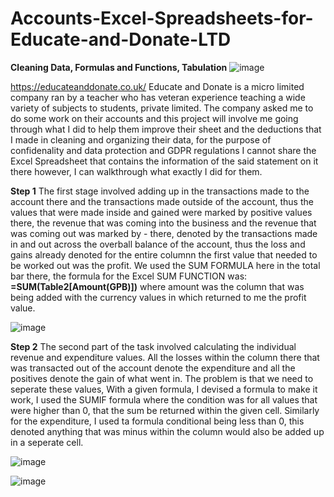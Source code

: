 # Accounts-Excel-Spreadsheets-for-Educate-and-Donate-LTD
**Cleaning Data, Formulas and Functions, Tabulation**
![image](https://github.com/insights000/Accounts-Excel-Spreadsheets-for-Educate-and-Donate-LTD/assets/150028138/b22ce576-3493-449e-ad5a-5a3b47e46e32)

https://educateanddonate.co.uk/
Educate and Donate is a micro limited company ran by a teacher who has veteran experience teaching a wide variety of subjects to students, private limited. The company asked me to do some work on their accounts and this project will involve me going through what I did to help them improve their sheet and the deductions that I made in cleaning and organizing their data, for the purpose of confidenality and data protection and GDPR regulations I cannot share the Excel Spreadsheet that contains the information of the said statement on it there however, I can walkthrough what exactly I did for them.

**Step 1**
The first stage involved adding up in the transactions made to the account there and the transactions made outside of the account, thus the values that were made inside and gained were marked by positive values there, the revenue that was coming into the business and the revenue that was coming out was marked by - there, denoted by the transactions made in and out across the overball balance of the account, thus the loss and gains already denoted for the entire columnn the first value that needed to be worked out was the profit. We used the SUM FORMULA here in the total bar there, the formula for the Excel SUM FUNCTION was: **=SUM(Table2[Amount(GPB)])** where amount was the column that was being added with the currency values in which returned to me the profit value.

![image](https://github.com/insights000/Accounts-Excel-Spreadsheets-for-Educate-and-Donate-LTD/assets/150028138/fcb94376-342f-49ab-9559-f5cd4c20a9a9)

**Step 2**
The second part of the task involved calculating the individual revenue and expenditure values. All the losses within the column there that was transacted out of the account denote the expenditure and all the positives denote the gain of what went in. The problem is that we need to seperate these values, With a given formula, I devised a formula to make it work, I used the SUMIF formula where the condition was for all values that were higher than 0, that the sum be returned within the given cell. Similarly for the expenditure, I used ta formula conditional being less than 0, this denoted anything that was minus within the column would also be added up in a seperate cell.

![image](https://github.com/insights000/Accounts-Excel-Spreadsheets-for-Educate-and-Donate-LTD/assets/150028138/f4686cc7-cd66-4417-9fa3-be3a5a1a5ea9)


![image](https://github.com/insights000/Accounts-Excel-Spreadsheets-for-Educate-and-Donate-LTD/assets/150028138/0969ce1a-b150-48f2-af6f-78ed79b1aac6)
















